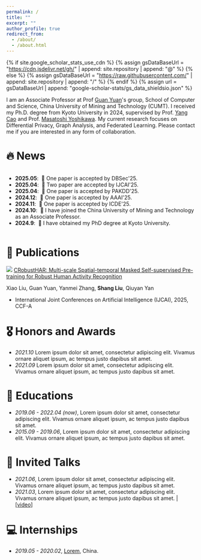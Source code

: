 ```yaml
---
permalink: /
title: ""
excerpt: ""
author_profile: true
redirect_from: 
  - /about/
  - /about.html
---
```


{% if site.google_scholar_stats_use_cdn %}
{% assign gsDataBaseUrl = "https://cdn.jsdelivr.net/gh/" | append: site.repository | append: "@" %}
{% else %}
{% assign gsDataBaseUrl = "https://raw.githubusercontent.com/" | append: site.repository | append: "/" %}
{% endif %}
{% assign url = gsDataBaseUrl | append: "google-scholar-stats/gs_data_shieldsio.json" %}

<span class='anchor' id='about-me'></span>

I am an Associate Professor at Prof [Guan Yuan](https://faculty.cumt.edu.cn/yuanguan/zh_CN/index.htm)'s group, School of Computer and Science, China University of Mining and Technology (CUMT). I received my Ph.D. degree from Kyoto University in 2024, supervised by Prof. [Yang Cao](https://yangcao888.github.io/) and Prof. [Masatoshi Yoshikawa](https://scholar.google.co.jp/citations?user=yMFHG7wAAAAJ&hl=ja). My current research focuses on Differential Privacy, Graph Analysis, and Federated Learning. Please contact me if you are interested in any form of collaboration.


# 🔥 News
<style>
  .scrollable {
    max-height: 200px; 
    overflow-y: scroll; 
  }
</style>

<div class="scrollable">
 <ul>
   <li><strong>2025.05</strong>: &nbsp;🎉 One paper is accepted by DBSec'25. </li>
   <li><strong>2025.04</strong>: &nbsp;🎉 Two paper are accepted by IJCAI'25. </li>
   <li><strong>2025.04</strong>: &nbsp;🎉 One paper is accepted by PAKDD'25. </li>
   <li><strong>2024.12</strong>: &nbsp;🎉 One paper is accepted by AAAI'25. </li>
   <li><strong>2024.11</strong>: &nbsp;🎉 One paper is accepted by ICDE'25. </li>
   <li><strong>2024.10</strong>: &nbsp;🎉 I have joined the China University of Mining and Technology as an Associate Professor. </li>
   <li><strong>2024.9</strong>: &nbsp;🎉 I have obtained my PhD degree at Kyoto University. </li>
</ul>
</div>

# 📝 Publications 

<img src='https://img.shields.io/badge/IJCAI%2025-4C81ED'/> [CRobustHAR: Multi-scale Spatial-temporal Masked Self-supervised Pre-training for Robust Human Activity Recognition]()

Xiao Liu, Guan Yuan, Yanmei Zhang, **Shang Liu**, Qiuyan Yan
- International Joint Conferences on Artificial Intelligence (IJCAI), 2025, CCF-A

# 🎖 Honors and Awards
- *2021.10* Lorem ipsum dolor sit amet, consectetur adipiscing elit. Vivamus ornare aliquet ipsum, ac tempus justo dapibus sit amet. 
- *2021.09* Lorem ipsum dolor sit amet, consectetur adipiscing elit. Vivamus ornare aliquet ipsum, ac tempus justo dapibus sit amet. 

# 📖 Educations
- *2019.06 - 2022.04 (now)*, Lorem ipsum dolor sit amet, consectetur adipiscing elit. Vivamus ornare aliquet ipsum, ac tempus justo dapibus sit amet. 
- *2015.09 - 2019.06*, Lorem ipsum dolor sit amet, consectetur adipiscing elit. Vivamus ornare aliquet ipsum, ac tempus justo dapibus sit amet. 

# 💬 Invited Talks
- *2021.06*, Lorem ipsum dolor sit amet, consectetur adipiscing elit. Vivamus ornare aliquet ipsum, ac tempus justo dapibus sit amet. 
- *2021.03*, Lorem ipsum dolor sit amet, consectetur adipiscing elit. Vivamus ornare aliquet ipsum, ac tempus justo dapibus sit amet.  \| [\[video\]](https://github.com/)

# 💻 Internships
- *2019.05 - 2020.02*, [Lorem](https://github.com/), China.
